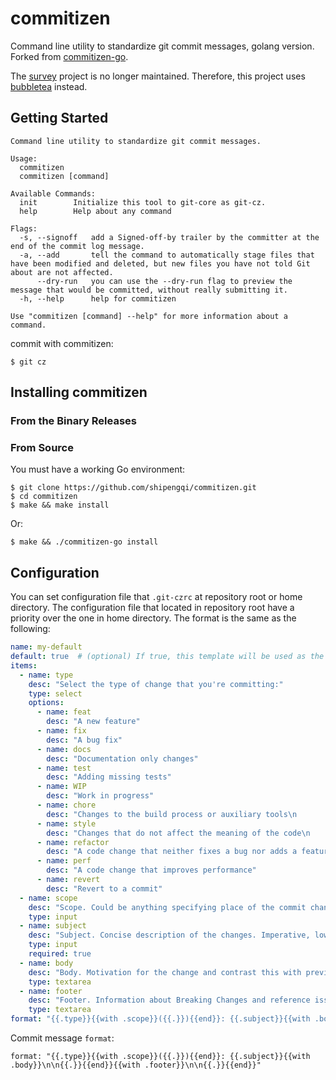 # commitizen

Command line utility to standardize git commit messages, golang version. Forked from [commitizen-go](https://github.com/lintingzhen/commitizen-go).

The [survey](https://github.com/AlecAivazis/survey) project is no longer maintained. Therefore, this project uses [bubbletea](https://github.com/charmbracelet/bubbletea) instead.

## Getting Started

```
Command line utility to standardize git commit messages.

Usage:
  commitizen
  commitizen [command]

Available Commands:
  init        Initialize this tool to git-core as git-cz.
  help        Help about any command

Flags:
  -s, --signoff   add a Signed-off-by trailer by the committer at the end of the commit log message.
  -a, --add       tell the command to automatically stage files that have been modified and deleted, but new files you have not told Git about are not affected.
      --dry-run   you can use the --dry-run flag to preview the message that would be committed, without really submitting it.
  -h, --help      help for commitizen

Use "commitizen [command] --help" for more information about a command.
```

commit with commitizen:

```
$ git cz
```

## Installing commitizen 

### From the Binary Releases

### From Source

You must have a working Go environment:

```
$ git clone https://github.com/shipengqi/commitizen.git
$ cd commitizen
$ make && make install
```

Or:

```
$ make && ./commitizen-go install
```

## Configuration

You can set configuration file that `.git-czrc` at repository root or home directory. The configuration file that located in repository root have a priority over the one in home directory. The format is the same as the following:

```yaml
name: my-default
default: true  # (optional) If true, this template will be used as the default template, note that there can only be one default template       
items:
  - name: type
    desc: "Select the type of change that you're committing:"
    type: select
    options:
      - name: feat
        desc: "A new feature"
      - name: fix
        desc: "A bug fix"
      - name: docs
        desc: "Documentation only changes"
      - name: test
        desc: "Adding missing tests"
      - name: WIP
        desc: "Work in progress"
      - name: chore
        desc: "Changes to the build process or auxiliary tools\n            and libraries such as documentation generation"
      - name: style
        desc: "Changes that do not affect the meaning of the code\n            (white-space, formatting, missing semi-colons, etc)"
      - name: refactor
        desc: "A code change that neither fixes a bug nor adds a feature"
      - name: perf
        desc: "A code change that improves performance"
      - name: revert
        desc: "Revert to a commit"
  - name: scope
    desc: "Scope. Could be anything specifying place of the commit change:"
    type: input
  - name: subject
    desc: "Subject. Concise description of the changes. Imperative, lower case and no final dot:"
    type: input
    required: true
  - name: body
    desc: "Body. Motivation for the change and contrast this with previous behavior:"
    type: textarea
  - name: footer
    desc: "Footer. Information about Breaking Changes and reference issues that this commit closes:"
    type: textarea
format: "{{.type}}{{with .scope}}({{.}}){{end}}: {{.subject}}{{with .body}}\n\n{{.}}{{end}}{{with .footer}}\n\n{{.}}{{end}}"`
```

Commit message `format`:

```
format: "{{.type}}{{with .scope}}({{.}}){{end}}: {{.subject}}{{with .body}}\n\n{{.}}{{end}}{{with .footer}}\n\n{{.}}{{end}}"
```